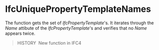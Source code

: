 # IfcUniquePropertyTemplateNames

The function gets the set of _IfcPropertyTemplate_'s. It iterates through the _Name_ attibute of the _IfcPropertyTemplate_'s 
and verifies that no _Name_ appears twice.
> HISTORY&nbsp; New function in IFC4
